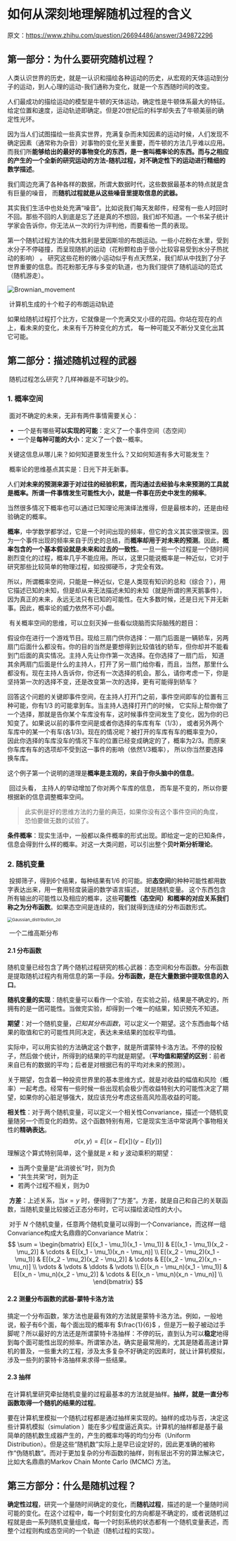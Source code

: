 # 如何从深刻地理解随机过程的含义

原文：https://www.zhihu.com/question/26694486/answer/349872296



## 第一部分：为什么要研究随机过程？

​        人类认识世界的历史，就是一认识和描绘各种运动的历史，从宏观的天体运动到分子的运动，到人心理的运动-我们通称为变化，就是一个东西随时间的改变。

​        人们最成功的描绘运动的模型是牛顿的天体运动，确定性是牛顿体系最大的特征。给定位置和速度，运动轨迹即确定。但是20世纪后的科学却失去了牛顿美丽的确定性光环。

​        因为当人们试图描绘一些真实世界，充满复杂而未知因素的运动时候，人们发现不确定因素（通常称为杂音）对事物的变化至关重要，而牛顿的方法几乎难以应用。而我们所**能够给出的最好的事物变化的东西，是一套叫概率论的东西。而与之相应的产生的一个全新的研究运动的方法-随机过程，对不确定性下的运动进行精细的数学描述**。

​        我们周边充满了各种各样的数据，所谓大数据时代，这些数据最基本的特点就是含有巨量的噪音， 而**随机过程就是从这些噪音里提取信息的武器。**

​        其实我们生活中也处处充满“噪音”。比如说我们每天发邮件，经常有一些人时回时不回。那些不回的人到底是忘了还是真的不想回，我们却不知道。一个书呆子统计学家会告诉你，你无法从一次的行为评判他，而要看他一贯的表现。

​        第一个随机过程方法的伟大胜利是爱因斯坦的布朗运动。一些小花粉在水里，受到水分子不停碰撞，而呈现随机的运动（花粉颗粒由于很小比较容易受到水分子热扰动的影响） 。 研究这些花粉的微小运动似乎有点天然呆，我们却从中找到了分子世界重要的信息。而花粉那无序与多变的轨道，也为我们提供了随机运动的范式（随机游走）。

![Brownian_movement](./images/how2UnderstandRP/Brownian_movement.jpg)

​                                                    计算机生成的十个粒子的布朗运动轨迹

​        如果给随机过程打个比方，它就像是一个充满交叉小径的花园。你站在现在的点上，看未来的变化，未来有千万种变化的方式， 每一种可能又不断分叉变化出其它可能。

## 第二部分：描述随机过程的武器

​         随机过程怎么研究？几样神器是不可缺少的。

### 1. 概率空间

​         面对不确定的未来，无非有两件事情需要关心：

* 一个是有哪些**可以实现的可能**：定义了一个事件空间（态空间）
* 一个是**每种可能的大小**：定义了一个数--概率。

​         关键这信息从哪儿来？如何知道要发生什么？又如何知道有多大可能发生？

​         概率论的思维基点其实是：日光下并无新事。

​         人们**对未来的预测来源于对过往的经验积累，而沟通过去经验与未来预测的工具就是概率。所谓一件事情发生可能性大小，就是一件事在历史中发生的频率**。

​         当然很多情况下概率也可以通过已知理论用演绎法推得，但是最根本的，还是由经验确定的概率。

​        **概率**，中学数学都学过，它是一个时间出现的频率，但它的含义其实很深很深。因为一个事件出现的频率来自于历史的总结，而**概率却用于对未来的预测**。因此，**概率包含的一个基本假设就是未来和过去的一致性**。一旦一些一个过程是一个随时间剧烈变化的过程，概率几乎不能应用。所以，这里只能说概率是一种近似，它对于研究那些比较简单的物理过程，如投掷硬币，才完全有效。

​         所以，所谓概率空间，只能是一种近似，它是人类现有知识的总和（综合？），用它描述已知的未知，但是却从来无法描述未知的未知（就是所谓的黑天鹅事件），因为真正的未来，永远无法只有已知的可能性。在大多数时候，还是日光下并无新事。因此，概率论的威力依然不可小觑。

​         有关概率空间的思维，可以立刻灭掉一些看似烧脑而实际脑残的题目：

​         假设你在进行一个游戏节目。现给三扇门供你选择：一扇门后面是一辆轿车，另两扇门后面什么都没有。你的目的当然是要想得到比较值钱的轿车，但你却并不能看到门后面的真实情况。主持人先让你作第一次选择。在你选择了一扇门后， 知道其余两扇门后面是什么的主持人，打开了另一扇门给你看，而且，当然，那里什么都没有。现在主持人告诉你，你还有一次选择的机会。那么，请你考虑一下，你是坚持第一次的选择不变，还是改变第一次的选择，更有可能得到轿车？

​         回答这个问题的关键即事件空间，在主持人打开门之前，事件空间即车的位置有三种可能，你有1/3 的可能拿到车。当主持人选择打开门的时候， 它实际上帮你做了一个选择，那就是告你某个车库没有车，这时候事件空间发生了变化，因为你的已知变了。如果说以前的事件空间是或者你选择的车库有车（1/3）， 或者另外两个车库中的某一个有车(各1/3)。现在的情况呢？被打开的车库有车的概率变为0， 因此你选择的车库没车的情况下车的位置已经变成确定的了，概率为2/3。而原来你车库有车的选项却不受到这一事件的影响（依然1/3概率）， 所以你当然要选择换车库。

​         这个例子第一个说明的道理是**概率是主观的，来自于你头脑中的信息**。

​         回过头看， 主持人的举动增加了你对两个车库的信息， 而车是不变的，所以你要根据新的信息调整概率空间。

> 此实例是好的思维方法的力量的典范，如果你没有这个事件空间的角度， 恐怕要做无数的试验了。



​         **条件概率**：现实生活中，一般都以条件概率的形式出现。即给定一定的已知条件，信息会得到什么样的概率。对这一大类问题，可以引出整个**贝叶斯分析理论**。

### 2. 随机变量

​         投掷筛子，得到6个结果，每种结果有1/6 的可能。把**态空间**的种种可能性都用数字表达出来，用一套用轻度装逼的数学语言描述， 就是随机变量。 这个东西包含所有输出的可能性以及相应的概率，这些**可能性（态空间）和概率的对应关系我们称之为分布函数**。如果态空间是连续的，我们就得到连续的分布函数形式。

<img src="./images/how2UnderstandRP/Gaussian_distribution_2d.jpg" alt="Gaussian_distribution_2d" style="zoom:67%;" />

​                                                                            一个二维高斯分布

#### 2.1 分布函数

​         随机变量已经包含了两个随机过程研究的核心武器：态空间和分布函数。分布函数是提取随机过程内有用信息的第一手段。**分布函数，是在大量数据中提取信息的入口**。

​         **随机变量的实现**：随机变量可以看作一个实验，在实验之前，结果是不确定的，所拥有的是一团可能性。当做完实验，却得到一个唯一的结果，知识预先不知道。

​         **期望**：对一个随机变量，*已知其分布函数*，可以定义一个期望。这个东西由每个结果的取值和它的可能性共同决定，表达未来结果的加权平均值。

​         实际中，可以用实验的方法确定这个数字，就是所谓蒙特卡洛方法。不停的投骰子，然后做个统计，所得到的结果的平均就是期望。（**平均值和期望的区别**：前者来自已有的数据的平均；后者是对根据已有的平均对未来的预测）。

​         关于期望，包含着一种投资世界里的基本思维方式，就是对收益的幅值和风险（概率）一起考虑。经常有一些时候一些出现机会极少而收益特别大的可能性决定了期望，如果你的心脏足够强大，就应该充分考虑这些高风险高收益的可能。

​         **相关性**：对于两个随机变量，可以定义一个相关性Convariance，描述一个随机变量随另一个而变化的趋势。这个函数特别有用，它是现实生活中常说两个事物相关性的**精确表达**。
$$
\sigma(x,y) = E[(x - E[x])(y - E[y])]
$$
理解这个算式特别简单，这个量就是 $x$ 和 $y$ 波动乘积的期望：

* 当两个变量是“此消彼长”时，则为负
* “共生共荣”时，则为正
* 若两个过程不相关，则为0

​         **方差**：上述关系，当$x = y$ 时，便得到了“方差”。方差，就是自己和自己的关联函数，当随机变量比较接近正态分布时，它可以描绘波动性的大小。

​         对于 $N$ 个随机变量，任意两个随机变量可以得到一个Convariance，而这样一组Convariance构成大名鼎鼎的Convariance Matrix：
$$
\sum = \begin{bmatrix} 
    E[(x_1 - \mu_1)(x_1 - \mu_1)] & E[(x_1 - \mu_1)(x_2 - \mu_2)] & \cdots & E[(x_1 - \mu_1)(x_n - \mu_n)] \\
    E[(x_2 - \mu_2)(x_1 - \mu_1)] & E[(x_2 - \mu_2)(x_2 - \mu_2)] & \cdots & E[(x_2 - \mu_2)(x_n - \mu_n)] \\
    \vdots & \vdots & \ddots & \vdots \\
    E[(x_n - \mu_n)(x_1 - \mu_1)] & E[(x_n - \mu_n)(x_2 - \mu_2)] & \cdots & E[(x_n - \mu_n)(x_n - \mu_n)] \\
\end{bmatrix}
$$


#### 2.2 测量分布函数的武器-蒙特卡洛方法

​         搞定一个分布函数，笨方法也是最有效的方法就是蒙特卡洛方法。例如，一般地说，骰子有6个面，每个面出现的概率有 $\frac{1}{6}$ ，但是万一骰子被动过手脚呢？所以最好的方法还是所谓蒙特卡洛抽样：不停的玩，直到认为可以**稳定**地得到每个面可能性出现的频率。所谓笨办法，确实是最常用的，尤其是随着高速计算机的普及，一些重大的工程，涉及太多复杂不好确定的因素时，就让计算机模拟，涉及一些列的蒙特卡洛抽样来求得一些结果。

#### 2.3 抽样

​         在计算机里研究牵扯随机变量的过程最基本的方法就是抽样。**抽样，就是一直分布函数取得一个随机的结果的过程**。

​        要在计算机里模拟一个随机过程都是通过抽样来实现的。抽样的成功与否，决定这些计算机模拟（simulation ）能在多少程度逼近真实。计算机的抽样都是基于最简单的随机数生成器产生的，产生的概率均等的均匀分布（Uniform Distribution）。但是这些“随机数”实际上是早已设定好的，因此更准确的被称作“伪随机数”。而对于更加复杂的分布函数的抽样，则有层出不穷的算法解决它，比如大名鼎鼎的Markov Chain Monte Carlo (MCMC) 方法。

## 第三方部分：什么是随机过程？

​        **确定性过程**，研究一个量随时间确定的变化，而**随机过程**，描述的是一个量随时间可能的变化。在这个过程中，每一个时刻变化的方向都是不确定的，或者说随机过程就是由一系列随机变量组成，每一个时刻系统的状态都有一个随机变量表述，而整个过程则构成态空间的一个轨迹（随机过程的实现）。
